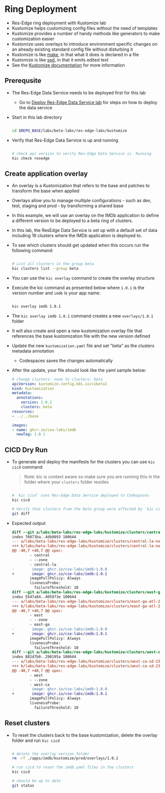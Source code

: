 # Ring Deployment

- Res-Edge ring deployment with Kustomize lab
- Kustomize helps customizing config files without the need of templates
- Kustomize provides a number of handy methods like generators to make customization easier
- Kustomize uses overlays to introduce environment specific changes on an already existing standard config file without disturbing it
- Kustomize is like [make](https://www.gnu.org/software/make/), in that what it does is declared in a file
- Kustomize is like [sed](https://www.gnu.org/software/sed/), in that it emits edited text
- See the [Kustomize documentation](https://kubectl.docs.kubernetes.io/guides/introduction/kustomize/) for more information

## Prerequsite

- The Res-Edge Data Service needs to be deployed first for this lab
  - Go to [Deploy Res-Edge Data Service lab](../deploy-res-edge/README.md#inner-loop-with-res-edge) for steps on how to deploy the data service
- Start in this lab directory

  ```bash

  cd $REPO_BASE/labs/beta-labs/res-edge-labs/kustomize

  ```

- Verify that Res-Edge Data Service is up and running

  ```bash

  # check api version to verify Res-Edge Data Service is `Running`
  kic check resedge

  ```

## Create application overlay

- An overlay is a Kustomization that refers to the base and patches to transform the base when applied
- Overlays allow you to manage multiple configurations - such as dev, test, staging and prod - by transforming a shared base
- In this example, we will use an overlay on the IMDb application to define a different version to be deployed to a beta ring of clusters.
- In this lab, the ResEdge Data Service is set up with a default set of data including 19 clusters where the IMDb application is deployed to.
- To see which clusters should get updated when this occurs run the following command:

  ```bash

  # List all clusters in the group beta
  kic clusters list --group beta

  ```

- You can use the  `kic overlay` command to create the overlay structure

- Execute the kic command as presented below where `1.0.1` is the version number and `imdb` is your app name:

  ```bash

  kic overlay imdb 1.0.1

  ```

- The `kic overlay imdb 1.0.1` command creates a new `overlays/1.0.1` folder
- It will also create and open a new kustomization overlay file that references the base kustomization file with the new version defined
- Update the new `kustomization.yaml` file and set "beta" as the clusters metadata annotation
  - Codespaces saves the changes automatically
- After the update, your file should look like the yaml sample below:

  ```yaml
  # change clusters: none to clusters: beta
  apiVersion: kustomize.config.k8s.io/v1beta1
  kind: Kustomization
  metadata:
    annotations:
      version: 1.0.1
      clusters: beta
  resources:
  - ../../base

  images:
  - name: ghcr.io/cse-labs/imdb
    newTag: 1.0.1
  ```

## CICD Dry Run

- To generate and deploy the manifests for the clusters you can use `kic cicd` command

  > Note: kic is context aware so make sure you are running this in the folder where your `clusters` folder resides

  ```bash

  # `kic cicd` uses Res-Edge Data Service deployed to Codespaces
  kic cicd

  # Verify that clusters from the beta group were affected by `kic cicd` execution from the previous steps
  git diff

  ```

- Expected output

  ```diff
  diff --git a/labs/beta-labs/res-edge-labs/kustomize/clusters/central-la-nola-2301/imdb/imdb.yaml b/labs/beta-labs/res-edge-labs/kustomize/clusters/central-la-nola-2301/imdb/imdb.yaml
  index 76073ba..4db8893 100644
  --- a/labs/beta-labs/res-edge-labs/kustomize/clusters/central-la-nola-2301/imdb/imdb.yaml
  +++ b/labs/beta-labs/res-edge-labs/kustomize/clusters/central-la-nola-2301/imdb/imdb.yaml
  @@ -40,7 +40,7 @@ spec:
          - central
          - --zone
          - central-la
  -        image: ghcr.io/cse-labs/imdb:1.0.0
  +        image: ghcr.io/cse-labs/imdb:1.0.1
          imagePullPolicy: Always
          livenessProbe:
            failureThreshold: 10
  diff --git a/labs/beta-labs/res-edge-labs/kustomize/clusters/east-ga-atl-2301/imdb/imdb.yaml b/labs/beta-labs/res-edge-labs/kustomize/clusters/east-ga-atl-2301/imdb/imdb.yaml
  index 5547a84..405973e 100644
  --- a/labs/beta-labs/res-edge-labs/kustomize/clusters/east-ga-atl-2301/imdb/imdb.yaml
  +++ b/labs/beta-labs/res-edge-labs/kustomize/clusters/east-ga-atl-2301/imdb/imdb.yaml
  @@ -40,7 +40,7 @@ spec:
          - east
          - --zone
          - east-ga
  -        image: ghcr.io/cse-labs/imdb:1.0.0
  +        image: ghcr.io/cse-labs/imdb:1.0.1
          imagePullPolicy: Always
          livenessProbe:
            failureThreshold: 10
  diff --git a/labs/beta-labs/res-edge-labs/kustomize/clusters/west-ca-sd-2301/imdb/imdb.yaml b/labs/beta-labs/res-edge-labs/kustomize/clusters/west-ca-sd-2301/imdb/imdb.yaml
  index 882d7b0..290195a 100644
  --- a/labs/beta-labs/res-edge-labs/kustomize/clusters/west-ca-sd-2301/imdb/imdb.yaml
  +++ b/labs/beta-labs/res-edge-labs/kustomize/clusters/west-ca-sd-2301/imdb/imdb.yaml
  @@ -40,7 +40,7 @@ spec:
          - west
          - --zone
          - west-ca
  -        image: ghcr.io/cse-labs/imdb:1.0.0
  +        image: ghcr.io/cse-labs/imdb:1.0.1
          imagePullPolicy: Always
          livenessProbe:
            failureThreshold: 10
  ```

## Reset clusters

- To reset the clusters back to the base kustomization, delete the overlay folder and run `kic cicd`

  ```bash

  # delete the overlay version folder
  rm -rf ./apps/imdb/kustomize/prod/overlays/1.0.1

  # run cicd to reset the imdb.yaml files in the clusters
  kic cicd

  # should be up to date
  git status

  ```
